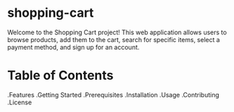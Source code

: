# shopping-cart 
  Welcome to the Shopping Cart project! This web application allows users to browse products, add them to the cart, search for specific items, select a payment method, and sign up for an account.

# Table of Contents
  .Features
  .Getting Started
  .Prerequisites
  .Installation
  .Usage
  .Contributing
  .License

